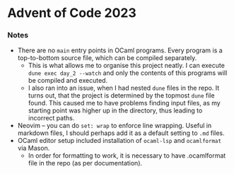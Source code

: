 # Advent of Code 2023

### Notes 

* There are no `main` entry points in OCaml programs. Every program is a top-to-bottom source file, which can be compiled separately.
   * This is what allows me to organise this project neatly. I can execute `dune exec day_2 --watch` and only the contents of this programs will be compiled and executed.
   * I also ran into an issue, when I had nested `dune` files in the repo. It turns out, that the project is determined by the topmost `dune` file found. This caused me to have problems finding input files, as my starting point was higher up in the directory, thus leading to incorrect paths.
* Neovim – you can do `set: wrap` to enforce line wrapping. Useful in markdown files, I should perhaps add it as a default setting to `.md` files.
* OCaml editor setup included installation of `ocaml-lsp` and `ocamlformat` via Mason.
   * In order for formatting to work, it is necessary to have .ocamlformat file in the repo (as per documentation).
